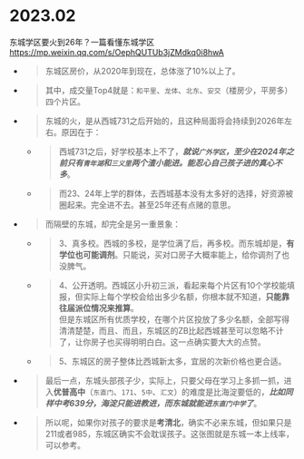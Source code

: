 
# 2023.02

东城学区要火到26年？一篇看懂东城学区 https://mp.weixin.qq.com/s/OephQUTUb3jZMdkq0i8hwA
- > 东城区房价，从2020年到现在，总体涨了10%以上了。
- > 其中，成交量Top4就是：`和平里`、`龙体`、`北东`、`安交`（楼房少，平房多）四个片区。
- > 东城的火，是从西城731之后开始的，且这种局面将会持续到2026年左右。原因在于：
  * > 西城731之后，好学校基本上不了，***就说`广外学区`，至少在2024年之前只有`青年湖`和`三义里`两个渣小能进。能忍心自己孩子进的真心不多***。
  * > 而23、24年上学的群体，去西城基本没有太多好的选择，好资源被圈起来。完全进不去。甚至25年还有点赌的意思。
- > 而隔壁的东城，却完全是另一重景象：
  * > 3、真多校。西城的多校，是学位满了后，再多校。而东城却是，**有学位也可能调剂**。只能说，买对口房子大概率能上，给你调剂了也没脾气。
  * > 4、公开透明。西城区小升初三派，看起来每个片区有10个学校能填报，但实际上每个学校会给出多少名额，你根本就不知道，**只能靠往届派位情况来推算**。 <br> 但是东城区所有优质学校，在哪个片区投放了多少名额，全部写得清清楚楚，而且、而且，东城区的ZB比起西城甚至可以忽略不计了，让你房子也买得明明白白。这一点确实要大大的点赞。
  * > 5、东城区的房子整体比西城新太多，宜居的次新价格也更合适。
- > 最后一点，东城头部孩子少，实际上，只要父母在学习上多抓一抓，进入**优普高中**（`东直门`、`171`、`5中`、`汇文`）的难度是比海淀要低的，***比如同样中考639分，海淀只能进教进，而东城就能进`东直门中学`了***。
- > 所以呢，如果你对孩子的要求是**考清北**，确实不必来东城，但如果只是211或者985，东城区确实不会耽误孩子。这张图就是东城一本上线率，可以参考。
